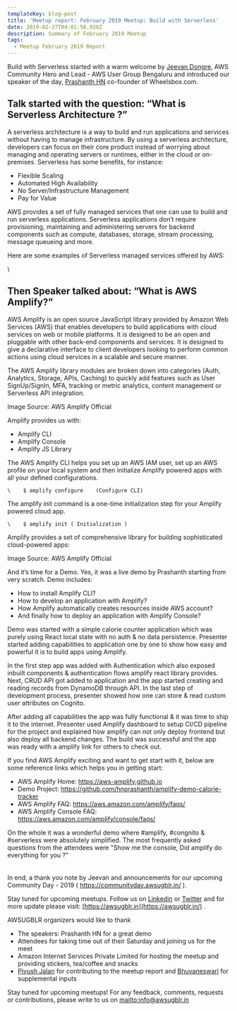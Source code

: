 ```yaml
---
templateKey: blog-post
title: 'Meetup report: February 2019 Meetup: Build with Serverless'
date: 2019-02-27T04:01:58.938Z
description: Summary of February 2019 Meetup
tags:
  - Meetup February 2019 Report
---
```

Build with Serverless started with  a warm welcome by [Jeevan Dongre](https://www.linkedin.com/in/jeevandongre/), AWS Community Hero and Lead - AWS User Group Bengaluru and introduced our speaker of the day, [Prashanth HN](https://in.linkedin.com/in/hnprashanth) co-founder of Wheelsbox.com.

## Talk started with the question: “What is Serverless Architecture ?”

A serverless architecture is a way to build and run applications and services without having to manage infrastructure. By using a serverless architecture, developers can focus on their core product instead of worrying about managing and operating servers or runtimes, either in the cloud or on-premises. Serverless has some benefits, for instance:

* Flexible Scaling
* Automated High Availability
* No Server/Infrastructure Management
* Pay for Value

AWS provides a set of fully managed services that one can use to build and run serverless applications. Serverless applications don’t require provisioning, maintaining and administering servers for backend components such as compute, databases, storage, stream processing, message queueing and more. 

Here are some examples of Serverless managed services offered by AWS: 

\    

## Then Speaker talked about: “What is AWS Amplify?”

AWS Amplify is an open source JavaScript library provided by Amazon Web Services (AWS) that enables developers to build applications with cloud services on web or mobile platforms. It is designed to be an open and pluggable with other back-end components and services. It  is designed to give a declarative interface to client developers looking to perform common actions using cloud services in a scalable and secure manner. 

The AWS Amplify library modules are broken down into categories (Auth, Analytics, Storage, APIs, Caching) to quickly add features such as User SignUp/SignIn, MFA, tracking or metric analytics, content management or Serverless API integration. 

  Image Source: AWS Amplify Official 

Amplify provides us with:

* Amplify CLI
* Amplify Console
* Amplify JS Library

The AWS Amplify CLI helps you set up an AWS IAM user, set up an AWS profile on your local system and then initialize Amplify powered apps with all your defined configurations.  

```
\    $ amplify configure    (Configure CLI)
```

The amplify init command is a one-time initialization step for your Amplify powered cloud app.

```
\    $ amplify init ( Initialization )
```

Amplify provides a set of  comprehensive library for building sophisticated cloud-powered apps:

   Image Source: AWS Amplify Official 

And it’s time for a Demo. Yes, it was a live demo by Prashanth starting from very scratch. Demo includes:

* How to install Amplify CLI?
* How to develop an application with Amplify?
* How Amplify automatically creates resources inside AWS account?
* And finally how to deploy an application with Amplify Console?

Demo was started with a simple calorie counter application which was purely using React local state with no auth & no data persistence. Presenter started adding capabilities to application one by one to show how easy and powerful it is to build apps using Amplify. 

In the first step app was added with Authentication which also exposed inbuilt components & authentication flows amplify react library provides. Next, CRUD API got added to application and the app started creating and reading records from DynamoDB through API. In the last step of development process, presenter showed how one can store & read custom user attributes on Cognito.

After adding all capabilities the app was fully functional & it was time to ship it to the internet. Presenter used Amplify dashboard to setup CI/CD pipeline for the project and explained how amplify can not only deploy frontend but also deploy all backend changes. The build was successful and the app was ready with a amplify link for others to check out.

If you find AWS Amplify exciting and want to get start with it, below are some reference links which helps you in getting start:

* AWS Amplify Home: https://aws-amplify.github.io
* Demo Project: https://github.com/hnprashanth/amplify-demo-calorie-tracker
* AWS Amplify FAQ: https://aws.amazon.com/amplify/faqs/
* AWS Amplify Console FAQ: https://aws.amazon.com/amplify/console/faqs/

On the whole it was a wonderful demo where #amplify, #congnito & #serverless were absolutely simplified. The most frequently asked questions from the attendees were "Show me the console, Did amplify do everything for you ?"\
\
\
In end, a thank you note by Jeevan and announcements for our upcoming Community Day - 2019 ( https://communityday.awsugblr.in/ ). 

Stay tuned for upcoming meetups. Follow us on [Linkedin](https://www.linkedin.com/in/awsugblr/) or [Twitter](https://twitter.com/awsugblr) and for more update please visit:  [https://awsugblr.in](https://awsugblr.in/) .

AWSUGBLR organizers would like to thank

* The speakers: Prashanth HN for a great demo
* Attendees for taking time out of their Saturday and joining us for the meet
* Amazon Internet Services Private Limited for hosting the meetup and providing stickers, tea/coffee and snacks
* [Piyush Jalan](https://www.linkedin.com/in/piyush-jalan/) for contributing to the meetup report and [Bhuvaneswari](https://www.linkedin.com/in/bhuvanas/) for supplemental inputs

Stay tuned for upcoming meetups! For any feedback, comments, requests or contributions, please write to us on <mailto:info@awsugblr.in>
